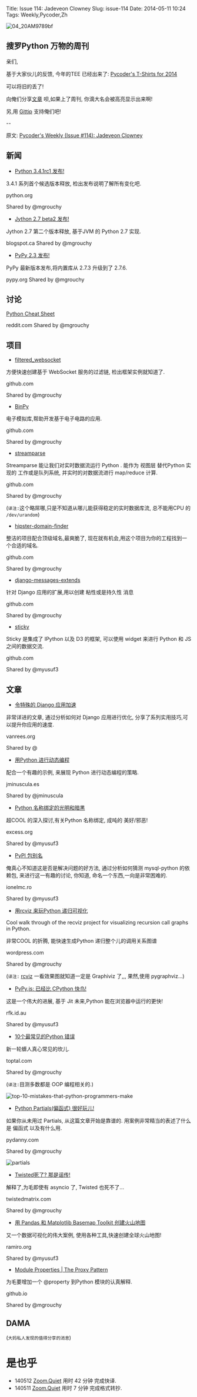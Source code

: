 Title: Issue 114: Jadeveon Clowney
Slug: issue-114
Date: 2014-05-11 10:24
Tags: Weekly,Pycoder,Zh 

![04_20AM9789bf](https://gallery.mailchimp.com/9735795484d2e4c204da82a29/images/Image_202014_01_22_20at_2010.45.04_20AM9789bf.png)

##  搜罗Python 万物的周刊

亲们,


基于大家伙儿的反馈,
今年的TEE 已经出来了:
[Pycoder's T-Shirts for 2014](http://teespring.com/pycoders3)

可以将旧的丢了!

向俺们分享[文章](http://pycoders.com/submissions/)
呗,如果上了周刊,
你滴大名会被高亮显示出来啊!

另,用
[Gittip](https://www.gittip.com/PycodersWeekly)
支持俺们吧!

--

原文: [Pycoder's Weekly (Issue #114): Jadeveon Clowney](http://us4.campaign-archive1.com/?u=9735795484d2e4c204da82a29&id=4edf1b15d9&e=889f3f6a05)

## 新闻


- [Python 3.4.1rc1 发布!](https://mail.python.org/pipermail/python-committers/2014-May/003112.html)


3.4.1 系列首个候选版本释放,
检出发布说明了解所有变化吧.

python.org

Shared by @mgrouchy
 

- [Jython 2.7 beta2 发布!](http://fwierzbicki.blogspot.ca/2014/05/jython-27-beta2-released.html)

Jython 2.7 第二个版本释放,
基于JVM 的 Python 2.7 实现.

blogspot.ca
Shared by @mgrouchy
 

- [PyPy 2.3 发布!](http://doc.pypy.org/en/latest/release-2.3.0.html)


PyPy 最新版本发布,将内置库从 2.7.3 升级到了 2.7.6.

pypy.org
Shared by @mgrouchy

## 讨论

[Python Cheat Sheet](http://www.reddit.com/r/Python/comments/253jkd/thats_what_i_call_a_python_cheat_sheet/)

reddit.com
Shared by @mgrouchy

## 项目


- [filtered_websocket](https://github.com/mrrrgn/filtered_websocket/)

方便快速创建基于 WebSocket 服务的过滤链,
检出框架实例就知道了.

github.com

Shared by @mgrouchy
 

- [BinPy](https://github.com/BinPy/BinPy)

电子模拟库,帮助开发基于电子电路的应用.

github.com

Shared by @mgrouchy
 

- [streamparse](https://github.com/Parsely/streamparse)

Streamparse 
能让我们对实时数据流运行 Python .
能作为 视图层 替代Python 实现的
工作或是队列系统,
并实时的对数据流进行 map/reduce 计算.

github.com

Shared by @mgrouchy
 
(`译注:`这个略屌哪,只是不知道从哪儿能获得稳定的实时数据库流,
总不能用CPU 的 `/dev/urandom`)


- [hipster-domain-finder](https://github.com/coffeecodecouch/hipster-domain-finder)

整洁的项目配合顶级域名,最爽脆了,
现在就有机会,用这个项目为你的工程找到一个合适的域名.

github.com

Shared by @mgrouchy
 

- [django-messages-extends](https://github.com/AliLozano/django-messages-extends)

针对 Django 应用的扩展,用以创建 粘性或是持久性 消息

github.com

Shared by @mgrouchy
 

- [sticky](https://github.com/wrobstory/sticky)

Sticky 是集成了 IPython 以及 D3 的框架,
可以使用 widget 来进行 Python 和 JS 之间的数据交流.

github.com

Shared by @myusuf3

## 文章

- [令特殊的 Django 应用加速](http://reinout.vanrees.org/weblog/2014/05/06/making-faster.html)


非常详进的文章,
通过分析如何对 Django 应用进行优化,
分享了系列实用技巧,可以提升你应用的速度.

vanrees.org

Shared by @
 

- [用Python 进行动态编程](http://www.jminuscula.es/blog/2014/05/07/dynamic-programming-with-python/)

配合一个有趣的示例,
来展现 Python 进行动态编程的策略.

jminuscula.es

Shared by @jminuscula
 

- [Python 名称绑定的光明和暗黒](http://excess.org/article/2014/04/bar-foo/)

超COOL 的深入探讨,有关Python 名称绑定,
成吨的 美好/邪恶!

excess.org

Shared by @myusuf3
 

- [PyPI 包别名](http://blog.ionelmc.ro/2014/05/03/pypi-package-alias/)

俺真心不知道这是否是解决问题的好方法,
通过分析如何猜测 mysql-python 的依赖包,
来进行这一有趣的讨论,
你知道, 命名一个东西,一向是非常困难的.

ionelmc.ro

Shared by @myusuf3
 

- [用rcviz 来玩Python 递归可视化](https://zvzzt.wordpress.com/2014/05/03/python-recursion-visualization-with-rcviz/)

Cool walk through of the recviz project for visualizing recursion call graphs in Python.

非常COOL 的折腾,
能快速生成Python 递归整个儿的调用关系图谱

wordpress.com

Shared by @mgrouchy

(`译注:` [rcviz](https://github.com/carlsborg/rcviz)
一看效果图就知道一定是 Graphiviz 了,,,
果然,使用 pygraphviz...) 

- [PyPy.js: 已经比 CPython 快鸟!](https://rfk.id.au/blog/entry/pypy-js-faster-than-cpython/)

这是一个伟大的进展,
基于 Jit 未来,Python 能在浏览器中运行的更快!

rfk.id.au

Shared by @myusuf3
 

- [10个最常见的Python 错误](http://www.toptal.com/python/top-10-mistakes-that-python-programmers-make)

新一轮蠎人真心常见的坎儿.

toptal.com

Shared by @mgrouchy


(`译注:`目测多数都是 OOP 编程相关的.)

![top-10-mistakes-that-python-programmers-make](http://www.toptal.com/python/top-10-mistakes-that-python-programmers-make)


- [Python Partials(偏函式) 很好玩儿!](http://pydanny.com/python-partials-are-fun.html)

如果你从未用过 Partials,
从这篇文章开始是靠谱的.
用案例非常精当的表述了什么是 偏函式 以及有什么用.

pydanny.com

Shared by @mgrouchy
 
![partials](http://pydanny.com/static/partials.png)


- [Twisted死了? 那是谣传!](https://glyph.twistedmatrix.com/2014/05/the-report-of-our-death.html)

解释了,为毛即使有 asyncio 了,
Twisted 也死不了...


twistedmatrix.com

Shared by @mgrouchy
 

- [用 Pandas 和 Matplotlib Basemap Toolkit 创建火山地图](http://maps.ramiro.org/notebook/mapping-volcanoes/)


又一个数据可视化的伟大案例,
使用各种工具,快速创建全球火山地图!

ramiro.org

Shared by @myusuf3
 

- [Module Properties | The Proxy Pattern](http://jtushman.github.io/blog/2014/05/02/module-properties/)

为毛要增加一个
@property
到Python 模块的认真解释.

github.io

Shared by @mgrouchy


## DAMA
(`大妈私人发现的值得分享的消息`)


# 是也乎

- 140512 [Zoom.Quiet](http://zoomquiet.org/) 用时 42 分钟 完成快译.
- 140511 [Zoom.Quiet](http://zoomquiet.org/) 用时 7 分钟 完成格式转抄.

 
